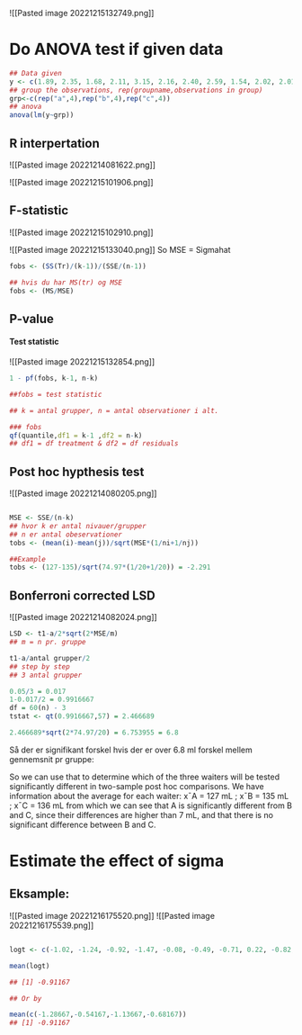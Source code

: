 ![[Pasted image 20221215132749.png]]


# Do ANOVA test if given data

```R
## Data given
y <- c(1.89, 2.35, 1.68, 2.11, 3.15, 2.16, 2.40, 2.59, 1.54, 2.02, 2.01, 2.11)
## group the observations, rep(groupname,observations in group)
grp<-c(rep("a",4),rep("b",4),rep("c",4))
## anova
anova(lm(y~grp))

```

## R interpertation 

![[Pasted image 20221214081622.png]]

![[Pasted image 20221215101906.png]]

## F-statistic
![[Pasted image 20221215102910.png]]

![[Pasted image 20221215133040.png]]
So MSE = Sigmahat

```R
fobs <- (SS(Tr)/(k-1))/(SSE/(n-1))

## hvis du har MS(tr) og MSE
fobs <- (MS/MSE)

```

## P-value 

#### Test statistic

![[Pasted image 20221215132854.png]]


```R 
1 - pf(fobs, k-1, n-k)

##fobs = test statistic

## k = antal grupper, n = antal observationer i alt.

### fobs
qf(quantile,df1 = k-1 ,df2 = n-k)
## df1 = df treatment & df2 = df residuals

```

## Post hoc hypthesis test


![[Pasted image 20221214080205.png]]


```r

MSE <- SSE/(n-k)
## hvor k er antal nivauer/grupper
## n er antal obeservationer
tobs <- (mean(i)-mean(j))/sqrt(MSE*(1/ni+1/nj))

##Example
tobs <- (127-135)/sqrt(74.97*(1/20+1/20)) = -2.291
```



## Bonferroni corrected LSD

![[Pasted image 20221214082024.png]]

```R
LSD <- t1-a/2*sqrt(2*MSE/m)
## m = n pr. gruppe

t1-a/antal grupper/2 
## step by step
## 3 antal grupper

0.05/3 = 0.017
1-0.017/2 = 0.9916667
df = 60(n) - 3
tstat <- qt(0.9916667,57) = 2.466689

2.466689*sqrt(2*74.97/20) = 6.753955 = 6.8
```

Så der er signifikant forskel hvis der er over 6.8 ml forskel mellem gennemsnit pr gruppe:

So we can use that to determine which of the three waiters will be tested significantly different in two-sample post hoc comparisons. We have information about the average for each waiter: 
x¯A = 127 mL ; x¯B = 135 mL ;  x¯C = 136 mL from which we can see that A is significantly different from B and C, since their differences are higher than 7 mL, and that there is no significant difference between B and C.

# Estimate the effect of sigma

## Eksample:

![[Pasted image 20221216175520.png]]
![[Pasted image 20221216175539.png]]

```R

logt <- c(-1.02, -1.24, -0.92, -1.47, -0.08, -0.49, -0.71, 0.22, -0.82, -1.05, -1.17, -0.92, -0.58, 0.02, -0.34, -0.97, -1.51, -1.56, -1.2, -0.99, -1.47, -1.39, -1.2, -1.02) 

mean(logt)

## [1] -0.91167

## Or by

mean(c(-1.28667,-0.54167,-1.13667,-0.68167)) 
## [1] -0.91167

```
